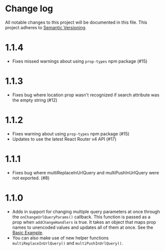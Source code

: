 # Change log

All notable changes to this project will be documented in this file.
This project adheres to [Semantic Versioning](http://semver.org/).

# 1.1.4

- Fixes missed warnings about using `prop-types` npm package (#15)

# 1.1.3

- Fixes bug where location prop wasn't recognized if search attribute was the empty string (#12)

# 1.1.2

- Fixes warning about using `prop-types` npm package (#15)
- Updates to use the latest React Router v4 API (#17)

# 1.1.1

- Fixes bug where multiReplaceInUrlQuery and multiPushInUrlQuery were not exported. (#8)

# 1.1.0

- Adds in support for changing multiple query parameters at once through the `onChangeUrlQueryParams()` callback. This function is passed as a prop when `addChangeHandlers` is true. It takes an object that maps prop names to unencoded values and updates all of them at once. See the [Basic Example](https://github.com/pbeshai/react-url-query/blob/master/examples/basic/src/MainPage.js).
- You can also make use of new helper functions `multiReplaceInUrlQuery()` and `multiPushInUrlQuery()`.

